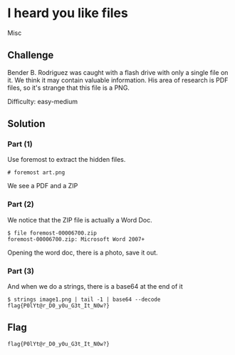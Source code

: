 # I heard you like files
Misc

## Challenge 

Bender B. Rodriguez was caught with a flash drive with only a single file on it. We think it may contain valuable information. His area of research is PDF files, so it's strange that this file is a PNG.

Difficulty: easy-medium

## Solution

### Part (1) 
Use foremost to extract the hidden files.

	# foremost art.png 

We see a PDF and a ZIP

### Part (2)

We notice that the ZIP file is actually a Word Doc.

	$ file foremost-00006700.zip
	foremost-00006700.zip: Microsoft Word 2007+

Opening the word doc, there is a photo, save it out.

### Part (3)

And when we do a strings, there is a base64 at the end of it

	$ strings image1.png | tail -1 | base64 --decode
	flag{P0lYt@r_D0_y0u_G3t_It_N0w?}

## Flag

	flag{P0lYt@r_D0_y0u_G3t_It_N0w?}
